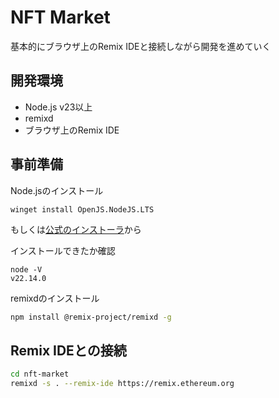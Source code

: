 # NFT Market

基本的にブラウザ上のRemix IDEと接続しながら開発を進めていく

## 開発環境

- Node.js v23以上
- remixd
- ブラウザ上のRemix IDE

## 事前準備

Node.jsのインストール

```shell
winget install OpenJS.NodeJS.LTS
```

もしくは[公式のインストーラ](https://nodejs.org/en)から


インストールできたか確認

```shell
node -V
v22.14.0
```


remixdのインストール

```bash
npm install @remix-project/remixd -g
```


## Remix IDEとの接続

```bash
cd nft-market
remixd -s . --remix-ide https://remix.ethereum.org
```
